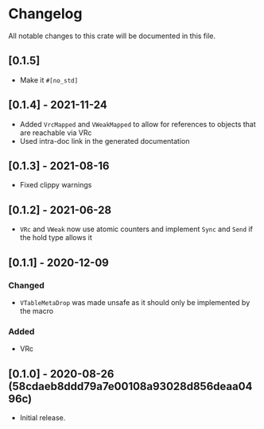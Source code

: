 # Changelog
All notable changes to this crate will be documented in this file.

## [0.1.5]

 - Make it `#[no_std]`

## [0.1.4] - 2021-11-24

 - Added `VrcMapped` and `VWeakMapped` to allow for references to objects that are reachable via VRc
 - Used intra-doc link in the generated documentation

## [0.1.3] - 2021-08-16

 - Fixed clippy warnings

## [0.1.2] - 2021-06-28

 - `VRc` and `VWeak` now use atomic counters and implement `Sync` and `Send` if the hold type allows it

## [0.1.1] - 2020-12-09

### Changed
 - `VTableMetaDrop` was made unsafe as it should only be implemented by the macro

### Added
 - VRc

## [0.1.0] - 2020-08-26 (58cdaeb8ddd79a7e00108a93028d856deaa0496c)
 - Initial release.
